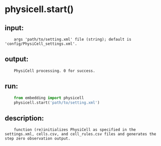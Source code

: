 # physicell.start()

## input:
```
    args 'path/to/setting.xml' file (string); default is 'config/PhysiCell_settings.xml'.

```

## output:
```
    PhysiCell processing. 0 for success.

```

## run:
```python
    from embedding import physicell
    physicell.start('path/to/setting.xml')

```

## description:
```
    function (re)initializes PhysiCell as specified in the settings.xml, cells.csv, and cell_rules.csv files and generates the step zero observation output.
```